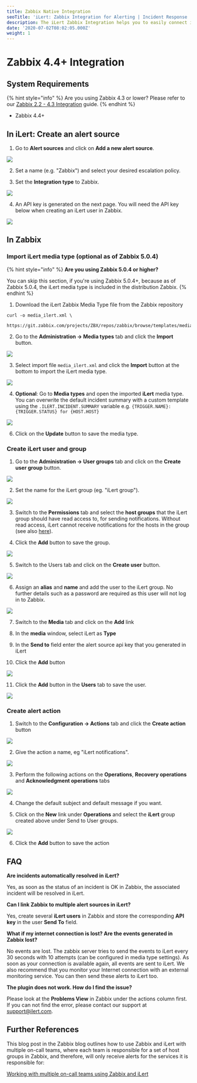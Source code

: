 ```yaml
---
title: Zabbix Native Integration
seoTitle: 'iLert: Zabbix Integration for Alerting | Incident Response | Uptime'
description: The iLert Zabbix Integration helps you to easily connect iLert with Zabbix.
date: '2020-07-02T08:02:05.000Z'
weight: 1
---
```


# Zabbix 4.4+ Integration

## System Requirements <a id="requirements"></a>

{% hint style="info" %}
Are you using Zabbix 4.3 or lower? Please refer to our  [Zabbix 2.2 - 4.3 Integration](script.md) guide.
{% endhint %}

* Zabbix 4.4+

## In iLert: Create an alert source <a id="create-alarm-source"></a>

1. Go to **Alert sources** and click on **Add a new alert source**.

![](../../.gitbook/assets/zbn1.png)

2. Set a name \(e.g. "Zabbix"\) and select your desired escalation policy.

3. Set the **Integration type** to Zabbix.

![](../../.gitbook/assets/zbn2.png)

4. An API key is generated on the next page. You will need the API key below when creating an iLert user in Zabbix.

![](../../.gitbook/assets/zbn3.png)

## In Zabbix <a id="zabbix"></a>

### Import iLert media type \(optional as of Zabbix 5.0.4\)

{% hint style="info" %}
**Are you using Zabbix 5.0.4 or higher?**

You can skip this section, if you're using Zabbix 5.0.4+, because as of Zabbix 5.0.4, the iLert media type is included in the distribution Zabbix.
{% endhint %}

1. Download the iLert Zabbix Media Type file from the Zabbix repository 

```text
curl -o media_ilert.xml \
   https://git.zabbix.com/projects/ZBX/repos/zabbix/browse/templates/media/ilert/media_ilert.xml
```

2. Go to the **Administration → Media types** tab and click the **Import** button.

![](../../.gitbook/assets/zbn4.png)

3. Select import file `media_ilert.xml` and click the **Import** button at the bottom to import the iLert media type.

![](../../.gitbook/assets/zbn5.png)

4. **Optional**: Go to **Media types** and open the imported **iLert** media type. You can overwrite the default incident summary with a custom template using the `.ILERT.INCIDENT.SUMMARY` variable e.g. `{TRIGGER.NAME}: {TRIGGER.STATUS} for {HOST.HOST}`

![](../../.gitbook/assets/6.png)

6. Click on the **Update** button to save the media type.

### Create iLert user and group

1. Go to the **Administration → User groups** tab and click on the **Create user group** button.

![](../../.gitbook/assets/zbn7.png)

2. Set the name for the iLert group \(eg. "iLert group"\).

![](../../.gitbook/assets/zbn8.png)

3. Switch to the **Permissions** tab and select the **host groups** that the iLert group should have read access to, for sending notifications. Without read access, iLert cannot receive notifications for the hosts in the group \(see also [here](https://www.zabbix.com/documentation/4.4/manual/quickstart/notification)\).

4. Click the **Add** button to save the group.

![](../../.gitbook/assets/zbn9.png)

5. Switch to the Users tab and click on the **Create user** button.

![](../../.gitbook/assets/zbn10.png)

6. Assign an **alias** and **name** and add the user to the iLert group. No further details such as a password are required as this user will not log in to Zabbix.

![](../../.gitbook/assets/zbn11.png)

7. Switch to the **Media** tab and click on the **Add** link

8. In the **media** window, select iLert as **Type** 

9.  In the **Send to** field enter the alert source api key that you generated in iLert

10. Click the **Add** button

![](../../.gitbook/assets/9.png)

11. Click the **Add** button in the **Users** tab to save the user.

![](../../.gitbook/assets/zbn13.png)

### Create alert action

1. Switch to the **Configuration → Actions** tab and click the **Create action** button

![](../../.gitbook/assets/zbn14.png)

2. Give the action a name, eg "iLert notifications".

![](../../.gitbook/assets/zbn15.png)

3. Perform the following actions on the **Operations**, **Recovery operations** and **Acknowledgment operations** tabs

![](../../.gitbook/assets/zbn16.png)

4. Change the default subject and default message if you want.

5. Click on the **New** link under **Operations** and select the **iLert** group created above under Send to User groups.

![](../../.gitbook/assets/zbn17.png)

6. Click the **Add** button to save the action

## FAQ <a id="faq"></a>

**Are incidents automatically resolved in iLert?**

Yes, as soon as the status of an incident is OK in Zabbix, the associated incident will be resolved in iLert.

**Can I link Zabbix to multiple alert sources in iLert?**

Yes, create several **iLert users** in Zabbix and store the corresponding **API key** in the user **Send To** field.

**What if my internet connection is lost? Are the events generated in Zabbix lost?**

No events are lost. The zabbix server tries to send the events to iLert every 30 seconds with 10 attempts \(can be configured in media type settings\). As soon as your connection is available again, all events are sent to iLert. We also recommend that you monitor your Internet connection with an external monitoring service. You can then send these alerts to iLert too.

**The plugin does not work. How do I find the issue?**

Please look at the **Problems View** in Zabbix under the actions column first. If you can not find the error, please contact our support at [support@ilert.com](mailto:support@ilert.com).

## Further References <a id="faq"></a>

This blog post in the Zabbix blog outlines how to use Zabbix and iLert with multiple on-call teams, where each team is responsible for a set of host groups in Zabbix, and therefore, will only receive alerts for the services it is responsible for: 

[Working with multiple on-call teams using Zabbix and iLert](https://blog.zabbix.com/working-with-multiple-on-call-teams-using-zabbix-and-ilert/11847/)

